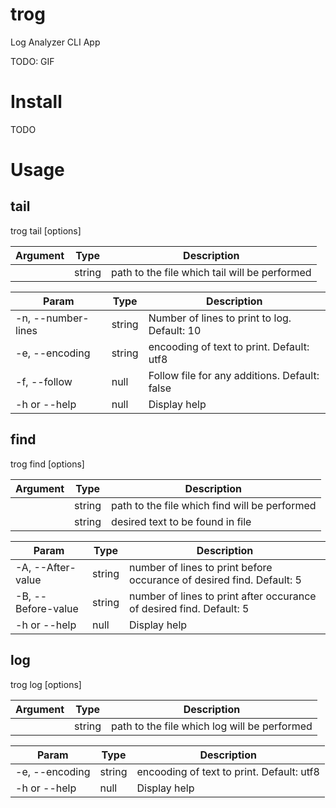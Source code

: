 # trog

Log Analyzer CLI App

TODO: GIF

# Install
TODO

# Usage
## tail
trog tail [options] <file>

| Argument | Type | Description |
| --- | --- | --- |
| <file> | string | path to the file which tail will be performed |

| Param | Type | Description |
| --- | --- | --- |
| -n, --number-lines <value> | string | Number of lines to print to log. Default: 10 |
| -e, --encoding <value> | string | encooding of text to print. Default: utf8 |
| -f, --follow | null | Follow file for any additions. Default: false |
| -h or --help | null | Display help |

## find

trog find [options] <file> <searchText>

| Argument | Type | Description |
| --- | --- | --- |
| <file> | string | path to the file which find will be performed |
| <searchText> | string | desired text to be found in file |

| Param | Type | Description |
| --- | --- | --- |
| -A, --After-value <value> | string | number of lines to print before occurance of desired find. Default: 5 |
| -B, --Before-value <value> | string | number of lines to print after occurance of desired find. Default: 5 |
| -h or --help | null | Display help |

## log

trog log [options] <file>

| Argument | Type | Description |
| --- | --- | --- |
| <file> | string | path to the file which log will be performed |

| Param | Type | Description |
| --- | --- | --- |
| -e, --encoding <value> | string | encooding of text to print. Default: utf8|
| -h or --help | null | Display help |